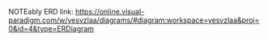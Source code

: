 NOTEably ERD link: 
https://online.visual-paradigm.com/w/yesvzlaa/diagrams/#diagram:workspace=yesvzlaa&proj=0&id=4&type=ERDiagram
